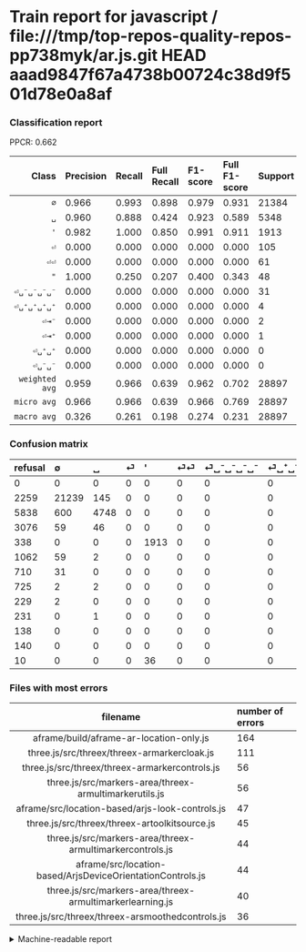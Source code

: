 # Train report for javascript / file:///tmp/top-repos-quality-repos-pp738myk/ar.js.git HEAD aaad9847f67a4738b00724c38d9f501d78e0a8af

### Classification report

PPCR: 0.662

| Class | Precision | Recall | Full Recall | F1-score | Full F1-score | Support | Full Support | PPCR |
|------:|:----------|:-------|:------------|:---------|:---------|:--------|:-------------|:-----|
| `∅` | 0.966| 0.993| 0.898| 0.979| 0.931| 21384| 23643| 0.904 |
| `␣` | 0.960| 0.888| 0.424| 0.923| 0.589| 5348| 11186| 0.478 |
| `'` | 0.982| 1.000| 0.850| 0.991| 0.911| 1913| 2251| 0.850 |
| `⏎` | 0.000| 0.000| 0.000| 0.000| 0.000| 105| 3181| 0.033 |
| `⏎⏎` | 0.000| 0.000| 0.000| 0.000| 0.000| 61| 1123| 0.054 |
| `"` | 1.000| 0.250| 0.207| 0.400| 0.343| 48| 58| 0.828 |
| `⏎␣⁻␣⁻␣⁻␣⁻` | 0.000| 0.000| 0.000| 0.000| 0.000| 31| 741| 0.042 |
| `⏎␣⁺␣⁺␣⁺␣⁺` | 0.000| 0.000| 0.000| 0.000| 0.000| 4| 729| 0.005 |
| `⏎⇥⁻` | 0.000| 0.000| 0.000| 0.000| 0.000| 2| 231| 0.009 |
| `⏎⇥⁺` | 0.000| 0.000| 0.000| 0.000| 0.000| 1| 232| 0.004 |
| `⏎␣⁺␣⁺` | 0.000| 0.000| 0.000| 0.000| 0.000| 0| 138| 0.000 |
| `⏎␣⁻␣⁻` | 0.000| 0.000| 0.000| 0.000| 0.000| 0| 140| 0.000 |
| `weighted avg` | 0.959| 0.966| 0.639| 0.962| 0.702| 28897| 43653| 0.662 |
| `micro avg` | 0.966| 0.966| 0.639| 0.966| 0.769| 28897| 43653| 0.662 |
| `macro avg` | 0.326| 0.261| 0.198| 0.274| 0.231| 28897| 43653| 0.662 |

### Confusion matrix

|refusal|  ∅| ␣| ⏎| '| ⏎⏎| ⏎␣⁻␣⁻␣⁻␣⁻| ⏎␣⁺␣⁺␣⁺␣⁺| ⏎⇥⁻| ⏎⇥⁺| ⏎␣⁺␣⁺| ⏎␣⁻␣⁻| "| 
|:---|:---|:---|:---|:---|:---|:---|:---|:---|:---|:---|:---|:---|
|0 |0 |0 |0 |0 |0 |0 |0 |0 |0 |0 |0 |0 |
|2259 |21239 |145 |0 |0 |0 |0 |0 |0 |0 |0 |0 |0 |
|5838 |600 |4748 |0 |0 |0 |0 |0 |0 |0 |0 |0 |0 |
|3076 |59 |46 |0 |0 |0 |0 |0 |0 |0 |0 |0 |0 |
|338 |0 |0 |0 |1913 |0 |0 |0 |0 |0 |0 |0 |0 |
|1062 |59 |2 |0 |0 |0 |0 |0 |0 |0 |0 |0 |0 |
|710 |31 |0 |0 |0 |0 |0 |0 |0 |0 |0 |0 |0 |
|725 |2 |2 |0 |0 |0 |0 |0 |0 |0 |0 |0 |0 |
|229 |2 |0 |0 |0 |0 |0 |0 |0 |0 |0 |0 |0 |
|231 |0 |1 |0 |0 |0 |0 |0 |0 |0 |0 |0 |0 |
|138 |0 |0 |0 |0 |0 |0 |0 |0 |0 |0 |0 |0 |
|140 |0 |0 |0 |0 |0 |0 |0 |0 |0 |0 |0 |0 |
|10 |0 |0 |0 |36 |0 |0 |0 |0 |0 |0 |0 |12 |

### Files with most errors

| filename | number of errors|
|:----:|:-----|
| aframe/build/aframe-ar-location-only.js | 164 |
| three.js/src/threex/threex-armarkercloak.js | 111 |
| three.js/src/threex/threex-armarkercontrols.js | 56 |
| three.js/src/markers-area/threex-armultimarkerutils.js | 56 |
| aframe/src/location-based/arjs-look-controls.js | 47 |
| three.js/src/threex/threex-artoolkitsource.js | 45 |
| three.js/src/markers-area/threex-armultimarkercontrols.js | 44 |
| aframe/src/location-based/ArjsDeviceOrientationControls.js | 44 |
| three.js/src/markers-area/threex-armultimarkerlearning.js | 40 |
| three.js/src/threex/threex-arsmoothedcontrols.js | 36 |

<details>
    <summary>Machine-readable report</summary>
```json
{
  "cl_report": {"\"": {"f1-score": 0.4, "precision": 1.0, "recall": 0.25, "support": 48}, "\u0027": {"f1-score": 0.9906784049715174, "precision": 0.9815289892252437, "recall": 1.0, "support": 1913}, "macro avg": {"f1-score": 0.27438617397295345, "precision": 0.325637104395369, "recall": 0.26091897965686023, "support": 28897}, "micro avg": {"f1-score": 0.965913416617642, "precision": 0.965913416617642, "recall": 0.965913416617642, "support": 28897}, "weighted avg": {"f1-score": 0.9616928538997046, "precision": 0.959043033085369, "recall": 0.965913416617642, "support": 28897}, "\u2205": {"f1-score": 0.9792973072666913, "precision": 0.9657602764641688, "recall": 0.9932192293303405, "support": 21384}, "\u23ce": {"f1-score": 0.0, "precision": 0.0, "recall": 0.0, "support": 105}, "\u23ce\u21e5\u207a": {"f1-score": 0.0, "precision": 0.0, "recall": 0.0, "support": 1}, "\u23ce\u21e5\u207b": {"f1-score": 0.0, "precision": 0.0, "recall": 0.0, "support": 2}, "\u23ce\u23ce": {"f1-score": 0.0, "precision": 0.0, "recall": 0.0, "support": 61}, "\u23ce\u2423\u207a\u2423\u207a": {"f1-score": 0.0, "precision": 0.0, "recall": 0.0, "support": 0}, "\u23ce\u2423\u207a\u2423\u207a\u2423\u207a\u2423\u207a": {"f1-score": 0.0, "precision": 0.0, "recall": 0.0, "support": 4}, "\u23ce\u2423\u207b\u2423\u207b": {"f1-score": 0.0, "precision": 0.0, "recall": 0.0, "support": 0}, "\u23ce\u2423\u207b\u2423\u207b\u2423\u207b\u2423\u207b": {"f1-score": 0.0, "precision": 0.0, "recall": 0.0, "support": 31}, "\u2423": {"f1-score": 0.9226583754372328, "precision": 0.9603559870550162, "recall": 0.8878085265519821, "support": 5348}},
  "cl_report_full": {"\"": {"f1-score": 0.34285714285714286, "precision": 1.0, "recall": 0.20689655172413793, "support": 58}, "\u0027": {"f1-score": 0.910952380952381, "precision": 0.9815289892252437, "recall": 0.8498445135495335, "support": 2251}, "macro avg": {"f1-score": 0.2311122369049968, "precision": 0.325637104395369, "recall": 0.1982934222251065, "support": 43653}, "micro avg": {"f1-score": 0.7694555478980013, "precision": 0.965913416617642, "recall": 0.639406226376194, "support": 43653}, "weighted avg": {"f1-score": 0.702430914547402, "precision": 0.8210989861495378, "recall": 0.639406226376194, "support": 43653}, "\u2205": {"f1-score": 0.9308206420510574, "precision": 0.9657602764641688, "recall": 0.8983208560673349, "support": 23643}, "\u23ce": {"f1-score": 0.0, "precision": 0.0, "recall": 0.0, "support": 3181}, "\u23ce\u21e5\u207a": {"f1-score": 0.0, "precision": 0.0, "recall": 0.0, "support": 232}, "\u23ce\u21e5\u207b": {"f1-score": 0.0, "precision": 0.0, "recall": 0.0, "support": 231}, "\u23ce\u23ce": {"f1-score": 0.0, "precision": 0.0, "recall": 0.0, "support": 1123}, "\u23ce\u2423\u207a\u2423\u207a": {"f1-score": 0.0, "precision": 0.0, "recall": 0.0, "support": 138}, "\u23ce\u2423\u207a\u2423\u207a\u2423\u207a\u2423\u207a": {"f1-score": 0.0, "precision": 0.0, "recall": 0.0, "support": 729}, "\u23ce\u2423\u207b\u2423\u207b": {"f1-score": 0.0, "precision": 0.0, "recall": 0.0, "support": 140}, "\u23ce\u2423\u207b\u2423\u207b\u2423\u207b\u2423\u207b": {"f1-score": 0.0, "precision": 0.0, "recall": 0.0, "support": 741}, "\u2423": {"f1-score": 0.5887166769993801, "precision": 0.9603559870550162, "recall": 0.4244591453602718, "support": 11186}},
  "ppcr": 0.6619705403981399
}
```
</details>
